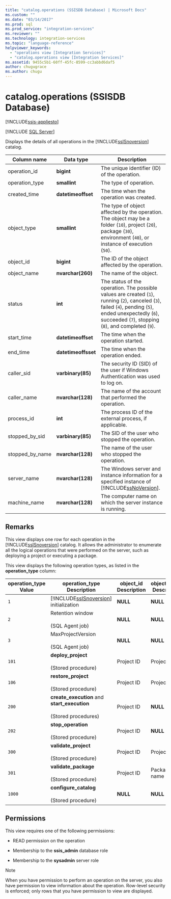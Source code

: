 ```yaml
---
title: "catalog.operations (SSISDB Database) | Microsoft Docs"
ms.custom: ""
ms.date: "03/14/2017"
ms.prod: sql
ms.prod_service: "integration-services"
ms.reviewer: ""
ms.technology: integration-services
ms.topic: "language-reference"
helpviewer_keywords: 
  - "operations view [Integration Services]"
  - "catalog.operations view [Integration Services]"
ms.assetid: 9455c5b1-60ff-45fc-8599-cc3abbd6daf5
author: chugugrace
ms.author: chugu
---
```

# catalog.operations (SSISDB Database)

[!INCLUDE[ssis-appliesto](../../includes/applies-to-version/sqlserver-ssis.md)]


[!INCLUDE [SQL Server](../../includes/applies-to-version/sqlserver.md)]

  Displays the details of all operations in the [!INCLUDE[ssISnoversion](../../includes/ssisnoversion-md.md)] catalog.  
  
|Column name|Data type|Description|  
|-----------------|---------------|-----------------|  
|operation_id|**bigint**|The unique identifier (ID) of the operation.|  
|operation_type|**smallint**|The type of operation.|  
|created_time|**datetimeoffset**|The time when the operation was created.|  
|object_type|**smallint**|The type of object affected by the operation. The object may be a folder (`10`), project (`20`), package (`30`), environment (`40`), or instance of execution (`50`).|  
|object_id|**bigint**|The ID of the object affected by the operation.|  
|object_name|**nvarchar(260)**|The name of the object.|  
|status|**int**|The status of the operation. The possible values are created (`1`), running (`2`), canceled (`3`), failed (`4`), pending (`5`), ended unexpectedly (`6`), succeeded (`7`), stopping (`8`), and completed (`9`).|  
|start_time|**datetimeoffset**|The time when the operation started.|  
|end_time|**datetimeoffsset**|The time when the operation ended.|  
|caller_sid|**varbinary(85)**|The security ID (SID) of the user if Windows Authentication was used to log on.|  
|caller_name|**nvarchar(128)**|The name of the account that performed the operation.|  
|process_id|**int**|The process ID of the external process, if applicable.|  
|stopped_by_sid|**varbinary(85)**|The SID of the user who stopped the operation.|  
|stopped_by_name|**nvarchar(128)**|The name of the user who stopped the operation.|  
|server_name|**nvarchar(128)**|The Windows server and instance information for a specified instance of [!INCLUDE[ssNoVersion](../../includes/ssnoversion-md.md)].|  
|machine_name|**nvarchar(128)**|The computer name on which the server instance is running.|  
  
## Remarks  
 This view displays one row for each operation in the [!INCLUDE[ssISnoversion](../../includes/ssisnoversion-md.md)] catalog. It allows the administrator to enumerate all the logical operations that were performed on the server, such as deploying a project or executing a package.  
  
 This view displays the following operation types, as listed in the **operation_type** column:  
  
|**operation_type** Value|**operation_type** Description|**object_id** Description|**object_name** Description|  
|-------------------------------|-------------------------------------|--------------------------------|----------------------------------|  
|`1`|[!INCLUDE[ssISnoversion](../../includes/ssisnoversion-md.md)] initialization|**NULL**|**NULL**|  
|`2`|Retention window<br /><br /> (SQL Agent job)|**NULL**|**NULL**|  
|`3`|MaxProjectVersion<br /><br /> (SQL Agent job)|**NULL**|**NULL**|  
|`101`|**deploy_project**<br /><br /> (Stored procedure)|Project ID|Project name|  
|`106`|**restore_project**<br /><br /> (Stored procedure)|Project ID|Project name|  
|`200`|**create_execution** and **start_execution**<br /><br /> (Stored procedures)|Project ID|**NULL**|  
|`202`|**stop_operation**<br /><br /> (Stored procedure)|Project ID|**NULL**|  
|`300`|**validate_project**<br /><br /> (Stored procedure)|Project ID|Project name|  
|`301`|**validate_package**<br /><br /> (Stored procedure)|Project ID|Package name|  
|`1000`|**configure_catalog**<br /><br /> (Stored procedure)|**NULL**|**NULL**||  
  
## Permissions  
 This view requires one of the following permissions:  
  
-   READ permission on the operation  
  
-   Membership to the **ssis_admin** database role  
  
-   Membership to the **sysadmin** server role  
  
> [!NOTE]  
>  When you have permission to perform an operation on the server, you also have permission to view information about the operation. Row-level security is enforced; only rows that you have permission to view are displayed.  
  
  
